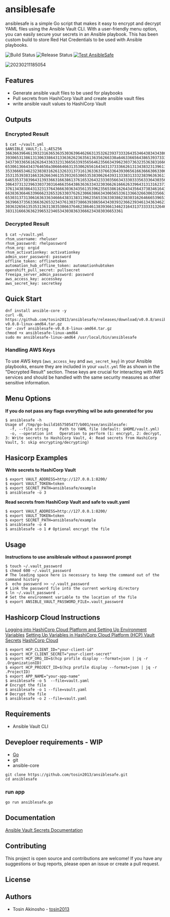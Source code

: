 # ansiblesafe
ansiblesafe is a simple Go script that makes it easy to encrypt and decrypt YAML files using the Ansible Vault CLI. With a user-friendly menu option, you can easily secure your secrets in an Ansible playbook. This has been custom build to store Red Hat Credentials to be used with Ansible playbooks. 

![Build Status](https://github.com/tosin2013/ansiblesafe/actions/workflows/build.yml/badge.svg)
![Release Status](https://github.com/tosin2013/ansiblesafe/actions/workflows/release.yml/badge.svg)
[![Test AnsibleSafe](https://github.com/tosin2013/ansiblesafe/actions/workflows/test.yml/badge.svg)](https://github.com/tosin2013/ansiblesafe/actions/workflows/test.yml)

![20230211185054](https://i.imgur.com/gsItHDF.png)


## Features
* Generate ansible vault files to be used for playbooks 
* Pull secrets from HashiCorp Vault and create ansible vault files
* write ansible vault values to HashiCorp Vault
  
## Outputs

### Encrypted Result 
```
$ cat ~/vault.yml 
$ANSIBLE_VAULT;1.1;AES256
36636639646139323163653635303639646266313532623937333264353464383434386432643331
3930653138613130633864313363626236356136356266330a646336656438653937333434306638
34373033656162626433633231366563393565646235663439623037363235363831666433623266
6530613664343764650a306664663135306265616434313733366261313438323139613964613433
35336665346232383831626132633137316136336337663364393065616636663063306536346337
35313539383166326266346135393265306535383062643931333831333238396363613563373735
64653537383964313933663166386137616532643233303566343330333563336430356161363665
30643731323963303730316466356438636363343230366261666263396431313162373961313866
37613438386431323137643666303634356135396235653861626434356437383461643661643662
66383636646339666232653263303762623066386634306565336133663266306335663364383733
65303137313061636336346664383138313962356533633038623830316264666539653933386161
36396637356336636265323437613037386639386564343039323662393461343634623864336666
30363265613535313631383538663764623864613839366134623164313733333132646139616637
3831316663636239653234653430383633666234383036653361
```

### Decrypted Result 
```
$ cat ~/vault.yml 
rhsm_username: rheluser
rhsm_password: rhelpassword
rhsm_org: orgid
rhsm_activationkey: activationkey
admin_user_password: password
offline_token: offlinetoken
automation_hub_offline_token: automationhubtoken
openshift_pull_secret: pullsecret
freeipa_server_admin_password: password
aws_access_key: accesskey
aws_secret_key: secretkey
```

## Quick Start 
```
dnf install ansible-core -y 
curl -OL https://github.com/tosin2013/ansiblesafe/releases/download/v0.0.8/ansiblesafe-v0.0.8-linux-amd64.tar.gz
tar -zxvf ansiblesafe-v0.0.8-linux-amd64.tar.gz
chmod +x ansiblesafe-linux-amd64 
sudo mv ansiblesafe-linux-amd64 /usr/local/bin/ansiblesafe
```

### Handling AWS Keys
To use AWS keys (`aws_access_key` and `aws_secret_key`) in your Ansible playbooks, ensure they are included in your `vault.yml` file as shown in the "Decrypted Result" section. These keys are crucial for interacting with AWS services and should be handled with the same security measures as other sensitive information.

## Menu Options 
**If you do not pass any flags everything wil be auto generated for you**
```
$ ansiblesafe -h
Usage of /tmp/go-build1657505477/b001/exe/ansiblesafe:
  -f, --file string     Path to YAML file (default: $HOME/vault.yml)
  -o, --operation int   Operation to perform (1: encrypt, 2: decrypt, 3: Write secrets to HashiCorp Vault, 4: Read secrets from HashiCorp Vault, 5: skip encrypting/decrypting)
```

## Hasicorp Examples 
**Write secrets to HashiCorp Vault**
```
$ export VAULT_ADDRESS=http://127.0.0.1:8200/
$ export VAULT_TOKEN=token
$ export SECRET_PATH=ansiblesafe/example
$ ansiblesafe -o 3
```

**Read secrets from HashiCorp Vault and safe to vault.yaml**
```
$ export VAULT_ADDRESS=http://127.0.0.1:8200/
$ export VAULT_TOKEN=token
$ export SECRET_PATH=ansiblesafe/example
$ ansiblesafe -o 4
$ ansiblesafe -o 1 # Optional encrypt the file
```

## Usage
**Instructions to use ansiblesale without a password prompt**
```
$ touch ~/.vault_password
$ chmod 600 ~/.vault_password
# The leading space here is necessary to keep the command out of the command history
$  echo password >> ~/.vault_password
# Link the password file into the current working directory
$ ln ~/.vault_password .
# Set the environment variable to the location of the file
$ export ANSIBLE_VAULT_PASSWORD_FILE=.vault_password
```

## Hashicorp Cloud Instructions
[Logging into HashiCorp Cloud Platform and Setting Up Environment Variables](docs/hashicorp_cloud_setup.md)
[Setting Up Variables in HashiCorp Cloud Platform (HCP) Vault Secrets](docs/hashicorp_cloud_secret_setup.md)
[HashiCorp Cloud](https://portal.cloud.hashicorp.com/)
```
$ export HCP_CLIENT_ID="your-client-id"
$ export HCP_CLIENT_SECRET="your-client-secret"
$ export HCP_ORG_ID=$(hcp profile display --format=json | jq -r .OrganizationID)
$ export HCP_PROJECT_ID=$(hcp profile display --format=json | jq -r .ProjectID)
$ export APP_NAME="your-app-name"
$ ansiblesafe -o 5  --file=vault.yaml
# Encrypt the file
$ ansiblesafe -o 1 --file=vault.yaml
# Decrypt the file
$ ansiblesafe -o 2 --file=vault.yaml
```


## Requirements
* Ansible Vault CLI

## Deveploer requirements - WIP
* [Go](https://gist.github.com/tosin2013/d4f4420231a96aed2116efb4d6b151a0)
* git
* ansible-core
```
git clone https://github.com/tosin2013/ansiblesafe.git
cd ansiblesafe
```
### run app
``` 
go run ansiblesafe.go
```

## Documentation 
[Ansible Vault Secrets Documentation](https://dev.to/tosin2013/ansible-vault-secrets-documentation-3g1a)

## Contributing
This project is open source and contributions are welcome! If you have any suggestions or bug reports, please open an issue or create a pull request.

## License


## Authors
* Tosin Akinosho - [tosin2013](https://github.com/tosin2013)


